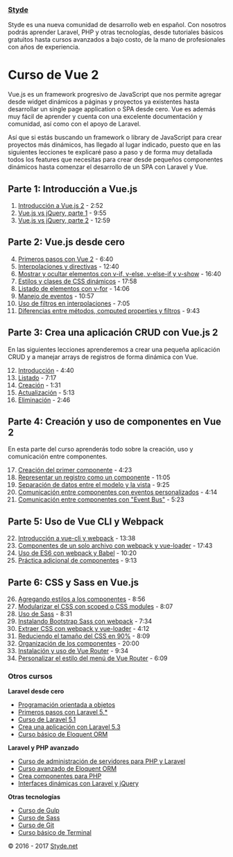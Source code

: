 ### [Styde](https://styde.net/)

Styde es una nueva comunidad de desarrollo web en español. Con nosotros podrás aprender Laravel, PHP y otras tecnologías, desde tutoriales básicos gratuitos hasta cursos avanzados a bajo costo, de la mano de profesionales con años de experiencia.

# Curso de Vue 2
Vue.js es un framework progresivo de JavaScript que nos permite agregar desde widget dinámicos a páginas y proyectos ya existentes hasta desarrollar un single page application o SPA desde cero. Vue es además muy fácil de aprender y cuenta con una excelente documentación y comunidad, así como con el apoyo de Laravel.

Así que si estás buscando un framework o library de JavaScript para crear proyectos más dinámicos, has llegado al lugar indicado, puesto que en las siguientes lecciones te explicaré paso a paso y de forma muy detallada todos los features que necesitas para crear desde pequeños componentes dinámicos hasta comenzar el desarrollo de un SPA con Laravel y Vue.

## Parte 1: Introducción a Vue.js

1. [Introducción a Vue.js 2](https://styde.net/introduccion-a-vue-js-2/) - 2:52
2. [Vue.js vs jQuery, parte 1](https://styde.net/vue-js-vs-jquery-1/) - 9:55
3. [Vue.js vs jQuery, parte 2](https://styde.net/vue-js-vs-jquery-2/) - 12:59

## Parte 2: Vue.js desde cero

4. [Primeros pasos con Vue 2](https://styde.net/primeros-pasos-con-vue-2/) - 6:40
5. [Interpolaciones y directivas](https://styde.net/interpolaciones-y-directivas-en-vue-2/) - 12:40
6. [Mostrar y ocultar elementos con v-if, v-else, v-else-if y v-show](https://styde.net/mostrar-y-ocultar-elementos-usando-v-if-y-v-show-con-vue-js-2/) - 16:40
7. [Estilos y clases de CSS dinámicos](https://styde.net/estilos-y-clases-de-css-dinamicas-con-la-directiva-v-bind-en-vue-2/) - 17:58
8. [Listado de elementos con v-for](https://styde.net/listado-de-elementos-con-v-for-en-vue-2/) - 14:06
9. [Manejo de eventos](https://styde.net/manejo-de-eventos-en-vue-js-2/) - 10:57
10. [Uso de filtros en interpolaciones](https://styde.net/uso-de-filtros-en-interpolaciones-de-texto-en-vue-js-2/) - 7:05
11. [Diferencias entre métodos, computed properties y filtros](https://styde.net/diferencias-entre-metodos-computed-properties-y-filtros-en-vue-js-2/) - 9:43

## Parte 3: Crea una aplicación CRUD con Vue.js 2
En las siguientes lecciones aprenderemos a crear una pequeña aplicación CRUD y a manejar arrays de registros de forma dinámica con Vue.

12. [Introducción](https://styde.net/crea-tu-primera-aplicacion-con-vue-js-2/) - 4:40
13. [Listado](https://styde.net/listado-dinamico-con-vue-js-2/) - 7:17
14. [Creación](https://styde.net/creacion-de-registros-a-traves-de-formularios-con-vue-js-2/) - 1:31
15. [Actualización](https://styde.net/actualizacion-de-registros-con-vue-js-2/) - 5:13
16. [Eliminación](https://styde.net/eliminar-registros-de-un-listado-con-vue-js-2/) - 2:46

## Parte 4: Creación y uso de componentes en Vue 2
En esta parte del curso aprenderás todo sobre la creación, uso y comunicación entre componentes.

17. [Creación del primer componente](https://styde.net/creacion-y-uso-de-tu-primer-componente-con-vue-js-2/) - 4:23
18. [Representar un registro como un componente](https://styde.net/representacion-de-un-registro-como-un-componente-en-vue-js-2/) - 11:05
19. [Separación de datos entre el modelo y la vista](https://styde.net/separacion-de-datos-entre-el-modelo-y-la-vista-en-vue-js-2/) - 9:25
20. [Comunicación entre componentes con eventos personalizados](https://styde.net/uso-de-eventos-personalizados-para-comunicar-componentes-en-vue-2/) - 4:14
21. [Comunicación entre componentes con "Event Bus"](https://styde.net/uso-del-event-bus-para-comunicar-componentes-en-vue-js-2/) - 5:23

## Parte 5: Uso de Vue CLI y Webpack

22. [Introducción a vue-cli y webpack](https://styde.net/introduccion-a-vue-cli-y-webpack/) - 13:38
23. [Componentes de un solo archivo con webpack y vue-loader](https://styde.net/componentes-de-un-solo-archivo-en-vue-2-con-webpack-y-vue-loader/) - 17:43
24. [Uso de ES6 con webpack y Babel](https://styde.net/uso-de-es6-en-vue-con-webpack-y-babel/) - 10:20
25. [Práctica adicional de componentes](https://styde.net/como-separar-un-modulo-de-vue-en-componentes-con-webpack-y-vue-loader/) - 9:13

## Parte 6: CSS y Sass en Vue.js

26. [Agregando estilos a los componentes](https://styde.net/agregando-estilos-con-css-en-los-componentes-de-vue/) - 8:56
27. [Modularizar el CSS con scoped o CSS modules](https://styde.net/modularizar-los-estilos-de-los-componentes-de-vue-con-scoped-y-css-modules/) - 8:07
28. [Uso de Sass](https://styde.net/uso-de-sass-en-los-componentes-de-vue-js/) - 8:31
29. [Instalando Bootstrap Sass con webpack](https://styde.net/instalacion-y-uso-de-bootstrap-sass-con-npm-webpack-y-vue-loader/) - 7:34
30. [Extraer CSS con webpack y vue-loader](https://styde.net/extraer-css-con-webpack-y-vue-loader/) - 4:12
31. [Reduciendo el tamaño del CSS en 90%](https://styde.net/reduciendo-el-tamano-del-css-en-un-90-con-purifycss-webpack-y-vue-loader/) - 8:09
32. [Organización de los componentes](https://styde.net/organizacion-de-los-componentes-en-vue-js-2/) - 20:00
33. [Instalación y uso de Vue Router](https://styde.net/instalacion-y-uso-de-vue-router-en-vue-js-2/) - 9:34
34. [Personalizar el estilo del menú de Vue Router](https://styde.net/personalizar-el-estilo-del-menu-de-vue-router/) - 6:09

### Otros cursos

**Laravel desde cero**
- [Programación orientada a objetos](https://styde.net/curso-de-programacion-orientada-a-objetos-con-php/)
- [Primeros pasos con Laravel 5.*](https://styde.net/curso-primeros-pasos-con-laravel-5/)
- [Curso de Laravel 5.1](https://styde.net/curso-introductorio-laravel-5-1/)
- [Crea una aplicación con Laravel 5.3](https://styde.net/curso-crea-una-aplicacion-con-laravel-5-3/)
- [Curso básico de Eloquent ORM](https://styde.net/curso-basico-de-eloquent-orm-con-laravel-5-1/)

**Laravel y PHP avanzado**
- [Curso de administración de servidores para PHP y Laravel](https://styde.net/curso-configuracion-administracion-de-servidores-php-laravel/)
- [Curso avanzado de Eloquent ORM](https://styde.net/curso-avanzado-de-eloquent-orm/)
- [Crea componentes para PHP](https://styde.net/curso-crea-componentes-para-php-y-laravel/)
- [Interfaces dinámicas con Laravel y jQuery](https://styde.net/curso-de-interfaces-dinamicas-con-laravel-y-jquery/)

**Otras tecnologías**
- [Curso de Gulp](https://styde.net/curso-gulp-y-herramientas-de-automatizacion/)
-	[Curso de Sass](https://styde.net/curso-de-sass/)
- [Curso de Git](https://styde.net/curso-de-git/)
- [Curso básico de Terminal](https://styde.net/curso-basico-de-terminal/)

© 2016 - 2017 [Styde.net](https://styde.net/)
